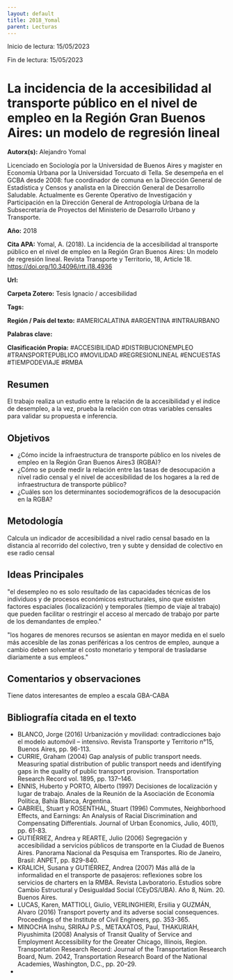 ```yaml
---
layout: default
title: 2018_Yomal
parent: Lecturas
---
```


Inicio de lectura: 15/05/2023

Fin de lectura: 15/05/2023

# La incidencia de la accesibilidad al transporte público en el nivel de empleo en la Región Gran Buenos Aires: un modelo de regresión lineal

**Autorx(s):** Alejandro Yomal

Licenciado en Sociología por la Universidad de Buenos Aires y magister en Economía Urbana por la Universidad Torcuato di Tella. Se desempeña en el GCBA desde 2008: fue coordinador de comuna en la Dirección General de Estadística y Censos y analista en la Dirección General de Desarrollo Saludable. Actualmente es Gerente Operativo de Investigación y Participación en la Dirección General de Antropología Urbana de la Subsecretaría de Proyectos del Ministerio de Desarrollo Urbano y Transporte.

**Año:** 2018

**Cita APA:** Yomal, A. (2018). La incidencia de la accesibilidad al transporte público en el nivel de empleo en la Región Gran Buenos Aires: Un modelo de regresión lineal. Revista Transporte y Territorio, 18, Article 18. https://doi.org/10.34096/rtt.i18.4936

**Url:** 

**Carpeta Zotero:** Tesis Ignacio / accesibilidad

**Tags:** 

**Región / País del texto:** #AMERICALATINA #ARGENTINA #INTRAURBANO

**Palabras clave:** 

**Clasificación Propia:** #ACCESIBILIDAD #DISTRIBUCIONEMPLEO #TRANSPORTEPUBLICO #MOVILIDAD #REGRESIONLINEAL #ENCUESTAS #TIEMPODEVIAJE #RMBA


## Resumen 

El trabajo realiza un estudio entre la relación de la accesibilidad y el índice de desempleo, a la vez, prueba la relación con otras variables censales para validar su propuesta e inferencia. 

## Objetivos

- ¿Cómo incide la infraestructura de transporte público en los niveles de empleo en la Región Gran Buenos Aires3 (RGBA)? 
- ¿Cómo se puede medir la relación entre las tasas de desocupación a nivel radio censal y el nivel de accesibilidad de los hogares a la red de infraestructura de transporte público?
- ¿Cuáles son los determinantes sociodemográficos de la desocupación en la RGBA?

## Metodología

Calcula un indicador de accesibilidad a nivel radio censal basado en la distancia al recorrido del colectivo, tren y subte y densidad de colectivo en ese radio censal

## Ideas Principales

"el desempleo no es solo resultado de las capacidades técnicas de los individuos y de procesos económicos estructurales, sino que existen factores espaciales (localización) y temporales (tiempo de viaje al trabajo) que pueden facilitar o restringir el acceso al mercado de trabajo por parte de los demandantes de empleo."

"los hogares de menores recursos se asientan en mayor medida en el suelo más accesible de las zonas periféricas a los centros de empleo, aunque a cambio deben solventar el costo monetario y temporal de trasladarse diariamente a sus empleos."

## Comentarios y observaciones

Tiene datos interesantes de empleo a escala GBA-CABA 

## Bibliografía citada en el texto

- BLANCO, Jorge (2016) Urbanización y movilidad: contradicciones bajo el modelo automóvil – intensivo. Revista Transporte y Territorio n°15, Buenos Aires, pp. 96-113.
- CURRIE, Graham (2004) Gap analysis of public transport needs. Measuring spatial distribution of public transport needs and identifying gaps in the quality of public transport provision. Transportation Research Record vol. 1895, pp. 137–146.
- ENNIS, Huberto y PORTO, Alberto (1997) Decisiones de localización y lugar de trabajo. Anales de la Reunión de la Asociación de Economía Política, Bahía Blanca, Argentina.
- GABRIEL, Stuart y ROSENTHAL, Stuart (1996) Commutes, Neighborhood Effects, and Earnings: An Analysis of Racial Discrimination and Compensating Differentials. Journal of Urban Economics, Julio, 40(1), pp. 61-83.
- GUTIÉRREZ, Andrea y REARTE, Julio (2006) Segregación y accesibilidad a servicios públicos de transporte en la Ciudad de Buenos Aires. Panorama Nacional da Pesquisa em Transportes. Rio de Janeiro, Brasil: ANPET, pp. 829-840.
- KRALICH, Susana y GUTIÉRREZ, Andrea (2007) Más allá de la informalidad en el transporte de pasajeros: reflexiones sobre los servicios de charters en la RMBA. Revista Lavboratorio. Estudios sobre Cambio Estructural y Desigualdad Social (CEyDS/UBA). Año 8, Núm. 20. Buenos Aires.
- LUCAS, Karen, MATTIOLI, Giulio, VERLINGHIERI, Ersilia y GUZMÁN, Alvaro (2016) Transport poverty and its adverse social consequences. Proceedings of the Institute of Civil Engineers, pp. 353-365.
- MINOCHA Inshu, SRIRAJ P.S., METAXATOS, Paul, THAKURIAH, Piyushimita (2008) Analysis of Transit Quality of Service and Employment Accessibility for the Greater Chicago, Illinois, Region. Transportation Research Record: Journal of the Transportation Research Board, Num. 2042, Transportation Research Board of the National Academies, Washington, D.C., pp. 20–29.
- 